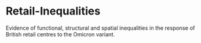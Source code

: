 # Retail-Inequalities
Evidence of functional, structural and spatial inequalities in the response of British retail centres to the Omicron variant.
